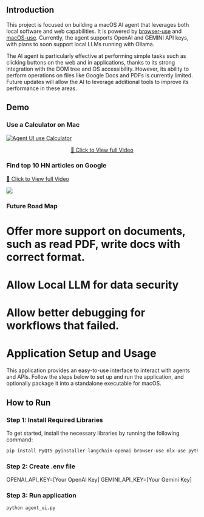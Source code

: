 ## Introduction

This project is focused on building a macOS AI agent that leverages both local software and web capabilities. It is powered by [browser-use](https://github.com/browser-use/browser-use) and [macOS-use](https://github.com/browser-use/macOS-use). Currently, the agent supports OpenAI and GEMINI API keys, with plans to soon support local LLMs running with Ollama. 

The AI agent is particularly effective at performing simple tasks such as clicking buttons on the web and in applications, thanks to its strong integration with the DOM tree and OS accessibility. However, its ability to perform operations on files like Google Docs and PDFs is currently limited. Future updates will allow the AI to leverage additional tools to improve its performance in these areas.


## Demo
### Use a Calculator on Mac
[![Agent UI use Calculator](https://cdn.loom.com/sessions/thumbnails/9fe8c4740ef74b45a6e4e5eeb8338b68-0b5c1fd76d8732f4-full-play.gif)](https://www.loom.com/share/9fe8c4740ef74b45a6e4e5eeb8338b68)

<p style="text-align:center;margin-top:10px;">
  <a href="https://www.loom.com/share/9fe8c4740ef74b45a6e4e5eeb8338b68" target="_blank">
    🔗 Click to View full Video
  </a>
</p>

### Find top 10 HN articles on Google
<div>
    <a href="https://www.loom.com/share/49c00eae79c4452ab1e1f4dc77fbdde7">
      <p>🔗 Click to View full Video</p>
    </a>
    <a href="https://www.loom.com/share/49c00eae79c4452ab1e1f4dc77fbdde7">
      <img style="max-width:300px;" src="https://cdn.loom.com/sessions/thumbnails/49c00eae79c4452ab1e1f4dc77fbdde7-4230dd51e1179011-full-play.gif">
    </a>
  </div>

### Future Road Map

# Offer more support on documents, such as read PDF, write docs with correct format.
# Allow Local LLM for data security
# Allow better debugging for workflows that failed.

# Application Setup and Usage

This application provides an easy-to-use interface to interact with agents and APIs. Follow the steps below to set up and run the application, and optionally package it into a standalone executable for macOS.

## How to Run

### Step 1: Install Required Libraries

To get started, install the necessary libraries by running the following command:

```bash
pip install PyQt5 pyinstaller langchain-openai browser-use mlx-use python-dotenv
```

### Step 2: Create .env file 

OPENAI_API_KEY=[Your OpenAI Key]
GEMINI_API_KEY=[Your Gemini Key]


### Step 3: Run application

```bash
python agent_ui.py

```
